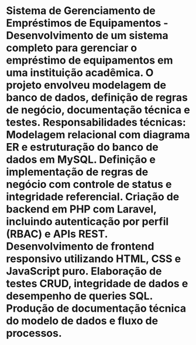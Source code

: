 # Sistema de Gerenciamento de Empréstimos de Equipamentos - Desenvolvimento de um sistema completo para gerenciar o empréstimo de equipamentos em uma instituição acadêmica. O projeto envolveu modelagem de banco de dados, definição de regras de negócio, documentação técnica e testes. Responsabilidades técnicas: Modelagem relacional com diagrama ER e estruturação do banco de dados em MySQL. Definição e implementação de regras de negócio com controle de status e integridade referencial. Criação de backend em PHP com Laravel, incluindo autenticação por perfil (RBAC) e APIs REST. Desenvolvimento de frontend responsivo utilizando HTML, CSS e JavaScript puro. Elaboração de testes CRUD, integridade de dados e desempenho de queries SQL. Produção de documentação técnica do modelo de dados e fluxo de processos.
